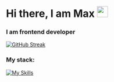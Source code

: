 <h1>
  Hi there, I am Max
  <img src="https://media.giphy.com/media/hvRJCLFzcasrR4ia7z/giphy.gif" width="30px"/>
</h1>

### I am frontend developer

[![GitHub Streak](http://github-readme-streak-stats.herokuapp.com?user=unhaten&theme=dark&background=000000)](https://git.io/streak-stats)

### My stack:
[![My Skills](https://skillicons.dev/icons?i=html,css,sass,js,ts,react,materialui,redux,postgres,express,nodejs,vite,fastapi,threejs,figma)](https://skillicons.dev)

<!--
**unhaten/unhaten** is a ✨ _special_ ✨ repository because its `README.md` (this file) appears on your GitHub profile.

Here are some ideas to get you started:

- 🔭 I’m currently working on ...
- 🌱 I’m currently learning ...
- 👯 I’m looking to collaborate on ...
- 🤔 I’m looking for help with ...
- 💬 Ask me about ...
- 📫 How to reach me: ...
- 😄 Pronouns: ...
- ⚡ Fun fact: ...
-->
